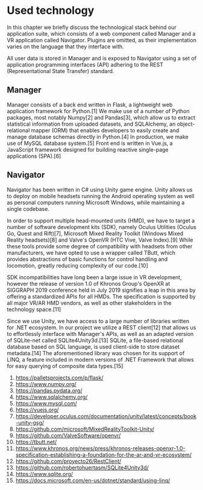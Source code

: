 # Used technology

In this chapter we briefly discuss the technological stack behind our application suite, which consists of a web component called Manager and a VR application called Navigator. Plugins are omitted, as their implementation varies on the language that they interface with.

All user data is stored in Manager and is exposed to Navigator using a set of application programming interfaces (API) adhering to the REST (Representational State Transfer) standard.

## Manager

Manager consists of a back end written in Flask, a lightweight web application framework for Python.[1] We make use of a number of Python packages, most notably Numpy[2] and Pandas[3], which allow us to extract statistical information from uploaded datasets, and SQLAlchemy, an object-relational mapper (ORM) that enables developers to easily create and manage database schemas directly in Python.[4] In production, we make use of MySQL database system.[5] Front end is written in Vue.js, a JavaScript framework designed for building reactive single-page applications (SPA).[6]

## Navigator

Navigator has been written in C# using Unity game engine. Unity allows us to deploy on mobile headsets running the Android operating system as well as personal computers running Microsoft Windows, while maintaining a single codebase.

In order to support multiple head-mounted units (HMD), we have to target a number of software development kits (SDK), namely Oculus Utilities (Oculus Go, Quest and Rift)[7], Microsoft Mixed Reality Toolkit (Windows Mixed Reality headsets)[8] and Valve's OpenVR (HTC Vive, Valve Index).[9] While these tools provide some degree of compatibility with headsets from other manufacturers, we have opted to use a wrapper called TButt, which provides abstractions of basic functions for control handling and locomotion, greatly reducing complexity of our code.[10]

SDK incompatibilities have long been a large issue in VR development, however the release of version 1.0 of Khronos Group's OpenXR at SIGGRAPH 2019 conference held in July 2019 signifies a leap in this area by offering a standardized APIs for all HMDs. The specification is supported by all major VR/AR HMD vendors, as well as other stakeholders in the technology space.[11]

Since we use Unity, we have access to a large number of libraries written for .NET ecosystem. In our project we utilize a REST client[12] that allows us to effortlessly interface with Manager's APIs, as well as an adapted version of SQLite-net called SQLite4Unity3d.[13] SQLite, a file-based relational database based on SQL language, is used client-side to store dataset metadata.[14] The aforementioned library was chosen for its support of LINQ, a feature included in modern versions of .NET Framework that allows for easy querying of composite data types.[15]

1. https://palletsprojects.com/p/flask/
2. https://www.numpy.org/
3. https://pandas.pydata.org/
4. https://www.sqlalchemy.org/
5. https://www.mysql.com/
6. https://vuejs.org/
7. https://developer.oculus.com/documentation/unity/latest/concepts/book-unity-gsg/
8. https://github.com/microsoft/MixedRealityToolkit-Unity/
9. https://github.com/ValveSoftware/openvr/
10. https://tbutt.net/
11. https://www.khronos.org/news/press/khronos-releases-openxr-1.0-specification-establishing-a-foundation-for-the-ar-and-vr-ecosystem/
12. https://github.com/proyecto26/RestClient/
13. https://github.com/robertohuertasm/SQLite4Unity3d/
14. https://www.sqlite.org/
15. https://docs.microsoft.com/en-us/dotnet/standard/using-linq/